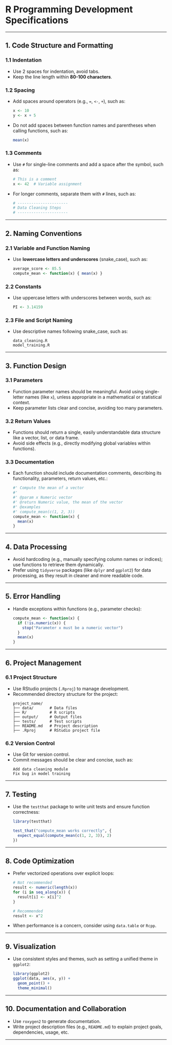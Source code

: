 # R Programming Development Specifications

---

## **1. Code Structure and Formatting**
### **1.1 Indentation**
- Use 2 spaces for indentation, avoid tabs.
- Keep the line length within **80-100 characters**.

### **1.2 Spacing**
- Add spaces around operators (e.g., `=`, `<-`, `+`), such as:
  ```r
  x <- 10
  y <- x + 5
  ```
- Do not add spaces between function names and parentheses when calling functions, such as:
  ```r
  mean(x)
  ```

### **1.3 Comments**
- Use `#` for single-line comments and add a space after the symbol, such as:
  ```r
  # This is a comment
  x <- 42  # Variable assignment
  ```
- For longer comments, separate them with `#` lines, such as:
  ```r
  # ----------------------
  # Data Cleaning Steps
  # ----------------------
  ```

---

## **2. Naming Conventions**
### **2.1 Variable and Function Naming**
- Use **lowercase letters and underscores** (snake_case), such as:
  ```r
  average_score <- 85.5
  compute_mean <- function(x) { mean(x) }
  ```

### **2.2 Constants**
- Use uppercase letters with underscores between words, such as:
  ```r
  PI <- 3.14159
  ```

### **2.3 File and Script Naming**
- Use descriptive names following snake_case, such as:
  ```
  data_cleaning.R
  model_training.R
  ```

---

## **3. Function Design**
### **3.1 Parameters**
- Function parameter names should be meaningful. Avoid using single-letter names (like `x`), unless appropriate in a mathematical or statistical context.
- Keep parameter lists clear and concise, avoiding too many parameters.

### **3.2 Return Values**
- Functions should return a single, easily understandable data structure like a vector, list, or data frame.
- Avoid side effects (e.g., directly modifying global variables within functions).

### **3.3 Documentation**
- Each function should include documentation comments, describing its functionality, parameters, return values, etc.:
  ```r
  #' Compute the mean of a vector
  #' 
  #' @param x Numeric vector
  #' @return Numeric value, the mean of the vector
  #' @examples
  #' compute_mean(c(1, 2, 3))
  compute_mean <- function(x) {
    mean(x)
  }
  ```

---

## **4. Data Processing**
- Avoid hardcoding (e.g., manually specifying column names or indices); use functions to retrieve them dynamically.
- Prefer using `tidyverse` packages (like `dplyr` and `ggplot2`) for data processing, as they result in cleaner and more readable code.

---

## **5. Error Handling**
- Handle exceptions within functions (e.g., parameter checks):
  ```r
  compute_mean <- function(x) {
    if (!is.numeric(x)) {
      stop("Parameter x must be a numeric vector")
    }
    mean(x)
  }
  ```

---

## **6. Project Management**
### **6.1 Project Structure**
- Use RStudio projects (`.Rproj`) to manage development.
- Recommended directory structure for the project:
  ```
  project_name/
  ├── data/       # Data files
  ├── R/          # R scripts
  ├── output/     # Output files
  ├── tests/      # Test scripts
  ├── README.md   # Project description
  ├── .Rproj      # RStudio project file
  ```

### **6.2 Version Control**
- Use Git for version control.
- Commit messages should be clear and concise, such as:
  ```
  Add data cleaning module
  Fix bug in model training
  ```

---

## **7. Testing**
- Use the `testthat` package to write unit tests and ensure function correctness:
  ```r
  library(testthat)

  test_that("compute_mean works correctly", {
    expect_equal(compute_mean(c(1, 2, 3)), 2)
  })
  ```

---

## **8. Code Optimization**
- Prefer vectorized operations over explicit loops:
  ```r
  # Not recommended
  result <- numeric(length(x))
  for (i in seq_along(x)) {
    result[i] <- x[i]^2
  }

  # Recommended
  result <- x^2
  ```

- When performance is a concern, consider using `data.table` or `Rcpp`.

---

## **9. Visualization**
- Use consistent styles and themes, such as setting a unified theme in `ggplot2`:
  ```r
  library(ggplot2)
  ggplot(data, aes(x, y)) +
    geom_point() +
    theme_minimal()
  ```

---

## **10. Documentation and Collaboration**
- Use `roxygen2` to generate documentation.
- Write project description files (e.g., `README.md`) to explain project goals, dependencies, usage, etc.

--- 
